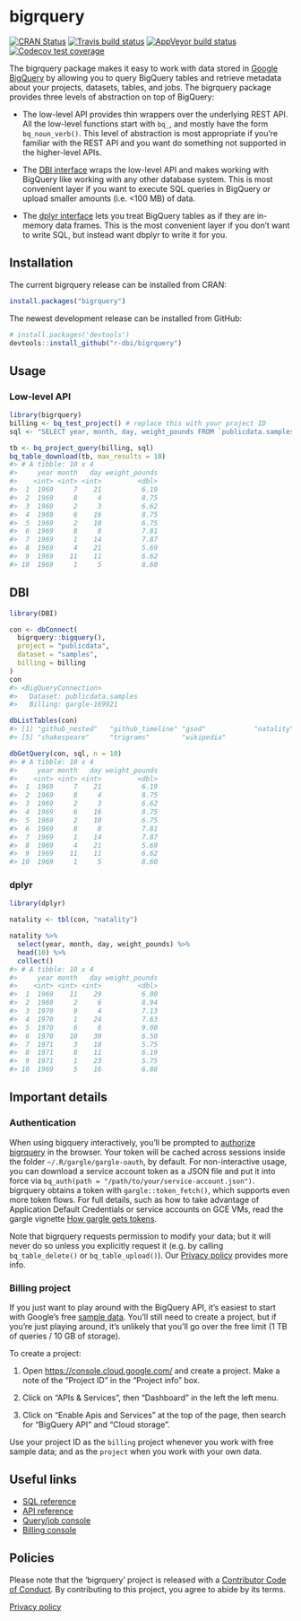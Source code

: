 
<!-- README.md is generated from README.Rmd. Please edit that file -->

# bigrquery

<!-- badges: start -->

[![CRAN
Status](https://www.r-pkg.org/badges/version/bigrquery)](https://cran.r-project.org/package=bigrquery)
[![Travis build
status](https://travis-ci.org/r-dbi/bigrquery.svg?branch=master)](https://travis-ci.org/r-dbi/bigrquery)
[![AppVeyor build
status](https://ci.appveyor.com/api/projects/status/github/r-dbi/bigrquery?branch=master&svg=true)](https://ci.appveyor.com/project/r-dbi/bigrquery)
[![Codecov test
coverage](https://codecov.io/gh/r-dbi/bigrquery/branch/master/graph/badge.svg)](https://codecov.io/gh/r-dbi/bigrquery?branch=master)
<!-- badges: end -->

The bigrquery package makes it easy to work with data stored in [Google
BigQuery](https://developers.google.com/bigquery/) by allowing you to
query BigQuery tables and retrieve metadata about your projects,
datasets, tables, and jobs. The bigrquery package provides three levels
of abstraction on top of BigQuery:

  - The low-level API provides thin wrappers over the underlying REST
    API. All the low-level functions start with `bq_`, and mostly have
    the form `bq_noun_verb()`. This level of abstraction is most
    appropriate if you’re familiar with the REST API and you want do
    something not supported in the higher-level APIs.

  - The [DBI interface](http://www.r-dbi.org) wraps the low-level API
    and makes working with BigQuery like working with any other database
    system. This is most convenient layer if you want to execute SQL
    queries in BigQuery or upload smaller amounts (i.e. \<100 MB) of
    data.

  - The [dplyr interface](http://dbplyr.tidyverse.org/) lets you treat
    BigQuery tables as if they are in-memory data frames. This is the
    most convenient layer if you don’t want to write SQL, but instead
    want dbplyr to write it for you.

## Installation

The current bigrquery release can be installed from CRAN:

``` r
install.packages("bigrquery")
```

The newest development release can be installed from GitHub:

``` r
# install.packages('devtools')
devtools::install_github("r-dbi/bigrquery")
```

## Usage

### Low-level API

``` r
library(bigrquery)
billing <- bq_test_project() # replace this with your project ID 
sql <- "SELECT year, month, day, weight_pounds FROM `publicdata.samples.natality`"

tb <- bq_project_query(billing, sql)
bq_table_download(tb, max_results = 10)
#> # A tibble: 10 x 4
#>     year month   day weight_pounds
#>    <int> <int> <int>         <dbl>
#>  1  1969     7    21          6.19
#>  2  1969     8     4          8.75
#>  3  1969     2     3          6.62
#>  4  1969     6    16          8.75
#>  5  1969     2    10          6.75
#>  6  1969     8     8          7.81
#>  7  1969     1    14          7.87
#>  8  1969     4    21          5.69
#>  9  1969    11    11          6.62
#> 10  1969     1     5          8.60
```

## DBI

``` r
library(DBI)

con <- dbConnect(
  bigrquery::bigquery(),
  project = "publicdata",
  dataset = "samples",
  billing = billing
)
con 
#> <BigQueryConnection>
#>   Dataset: publicdata.samples
#>   Billing: gargle-169921

dbListTables(con)
#> [1] "github_nested"   "github_timeline" "gsod"            "natality"       
#> [5] "shakespeare"     "trigrams"        "wikipedia"

dbGetQuery(con, sql, n = 10)
#> # A tibble: 10 x 4
#>     year month   day weight_pounds
#>    <int> <int> <int>         <dbl>
#>  1  1969     7    21          6.19
#>  2  1969     8     4          8.75
#>  3  1969     2     3          6.62
#>  4  1969     6    16          8.75
#>  5  1969     2    10          6.75
#>  6  1969     8     8          7.81
#>  7  1969     1    14          7.87
#>  8  1969     4    21          5.69
#>  9  1969    11    11          6.62
#> 10  1969     1     5          8.60
```

### dplyr

``` r
library(dplyr)

natality <- tbl(con, "natality")

natality %>%
  select(year, month, day, weight_pounds) %>% 
  head(10) %>%
  collect()
#> # A tibble: 10 x 4
#>     year month   day weight_pounds
#>    <int> <int> <int>         <dbl>
#>  1  1969    11    29          6.00
#>  2  1969     2     6          8.94
#>  3  1970     9     4          7.13
#>  4  1970     1    24          7.63
#>  5  1970     6     6          9.00
#>  6  1970    10    30          6.50
#>  7  1971     3    18          5.75
#>  8  1971     8    11          6.19
#>  9  1971     1    23          5.75
#> 10  1969     5    16          6.88
```

## Important details

### Authentication

When using bigquery interactively, you’ll be prompted to [authorize
bigrquery](https://developers.google.com/bigquery/authorization) in the
browser. Your token will be cached across sessions inside the folder
`~/.R/gargle/gargle-oauth`, by default. For non-interactive usage, you
can download a service account token as a JSON file and put it into
force via `bq_auth(path = "/path/to/your/service-account.json")`.
bigrquery obtains a token with `gargle::token_fetch()`, which supports
even more token flows. For full details, such as how to take advantage
of Application Default Credentials or service accounts on GCE VMs, read
the gargle vignette [How gargle gets
tokens](https://gargle.r-lib.org/articles/how-gargle-gets-tokens.html).

Note that bigrquery requests permission to modify your data; but it will
never do so unless you explicitly request it (e.g. by calling
`bq_table_delete()` or `bq_table_upload()`). Our [Privacy
policy](https://www.tidyverse.org/google_privacy_policy) provides more
info.

### Billing project

If you just want to play around with the BigQuery API, it’s easiest to
start with Google’s free [sample
data](https://developers.google.com/bigquery/docs/sample-tables). You’ll
still need to create a project, but if you’re just playing around, it’s
unlikely that you’ll go over the free limit (1 TB of queries / 10 GB of
storage).

To create a project:

1.  Open <https://console.cloud.google.com/> and create a project. Make
    a note of the “Project ID” in the “Project info” box.

2.  Click on “APIs & Services”, then “Dashboard” in the left the left
    menu.

3.  Click on “Enable Apis and Services” at the top of the page, then
    search for “BigQuery API” and “Cloud storage”.

Use your project ID as the `billing` project whenever you work with free
sample data; and as the `project` when you work with your own data.

## Useful links

  - [SQL
    reference](https://developers.google.com/bigquery/query-reference)
  - [API
    reference](https://developers.google.com/bigquery/docs/reference/v2/)
  - [Query/job console](https://bigquery.cloud.google.com/)
  - [Billing console](https://console.cloud.google.com/)

## Policies

Please note that the ‘bigrquery’ project is released with a [Contributor
Code of Conduct](https://bigrquery.r-dbi.org/CODE_OF_CONDUCT.html). By
contributing to this project, you agree to abide by its terms.

[Privacy policy](https://www.tidyverse.org/google_privacy_policy)
